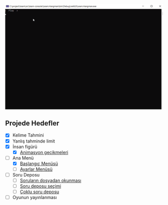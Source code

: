 ![test](./src/learn-console/Learn.Hangman/Assets/gameplay.gif)

## Projede Hedefler
- [x] Kelime Tahmini
- [x] Yanlış tahminde limit
- [x] İnsan figürü
  - [x] [Animasyon gecikmeleri](work/hangman/animasyon-gecikmeleri.md)
- [ ] Ana Menü
  - [x] [Başlangıç Menüsü](work/hangman/ana-menu.md)
  - [ ] [Ayarlar Menüsü](work/hangman/ayarlar-menusu.md)
- [ ] Soru Deposu
  - [ ] [Soruların dosyadan okunması](work/hangman/soru-deposu.md)
  - [ ] [Soru deposu seçimi](work/hangman/soru-deposu-secimi.md)
  - [ ] [Çoklu soru deposu](work/hangman/coklu-soru-deposu.md)
- [ ] Oyunun yayınlanması
